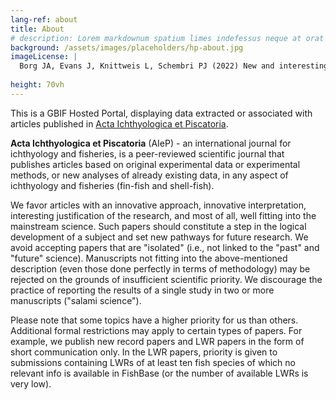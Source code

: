 ```yaml
---
lang-ref: about
title: About
# description: Lorem markdownum spatium limes indefessus neque at orat aestuat
background: /assets/images/placeholders/hp-about.jpg
imageLicense: |
  Borg JA, Evans J, Knittweis L, Schembri PJ (2022) New and interesting records of marine fishes (Actinopterygii) from the Maltese Islands (central Mediterranean). Acta Ichthyologica et Piscatoria 52(3): 215-221. https://doi.org/10.3897/aiep.52.89340
  
height: 70vh
---
```


This is а GBIF Hosted Portal, displaying data extracted or associated with articles published in [Acta Ichthyologica et Piscatoria](https://aiep.pensoft.net/).

**Acta Ichthyologica et Piscatoria** (AIeP) - an international journal for ichthyology and fisheries, is a peer-reviewed scientific journal that publishes articles based on original experimental data or experimental methods, or new analyses of already existing data, in any aspect of ichthyology and fisheries (fin-fish and shell-fish).

We favor articles with an innovative approach, innovative interpretation, interesting justification of the research, and most of all, well fitting into the mainstream science. Such papers should constitute a step in the logical development of a subject and set new pathways for future research. We avoid accepting papers that are "isolated" (i.e., not linked to the "past" and "future" science). Manuscripts not fitting into the above-mentioned description (even those done perfectly in terms of methodology) may be rejected on the grounds of insufficient scientific priority. We discourage the practice of reporting the results of a single study in two or more manuscripts ("salami science").

Please note that some topics have a higher priority for us than others. Additional formal restrictions may apply to certain types of papers. For example, we publish new record papers and LWR papers in the form of short communication only. In the LWR papers, priority is given to submissions containing LWRs of at least ten fish species of which no relevant info is available in FishBase (or the number of available LWRs is very low).

